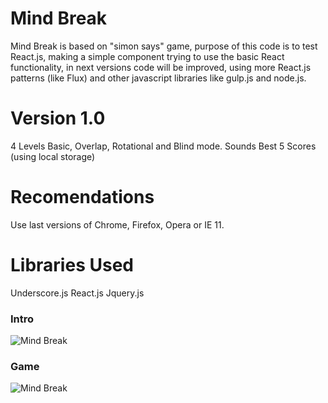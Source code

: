 # Mind Break
Mind Break is based on "simon says" game, purpose of this code is to test React.js, making a simple component trying to use the 
basic React functionality, in next versions code will be improved, using more React.js patterns (like Flux) and other javascript
libraries like gulp.js and node.js.

# Version 1.0
4 Levels
Basic, Overlap, Rotational and Blind mode.
Sounds
Best 5 Scores (using local storage)

# Recomendations
Use last versions of Chrome, Firefox, Opera or IE 11.

# Libraries Used
Underscore.js
React.js
Jquery.js

### Intro
![Mind Break](http://i.imgur.com/onA3k27.png)

### Game
![Mind Break](http://i.imgur.com/qQiJbBG.png)
